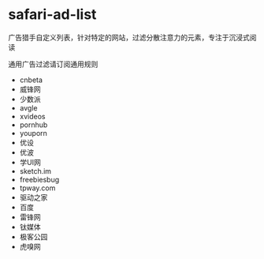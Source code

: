 # safari-ad-list

广告猎手自定义列表，针对特定的网站，过滤分散注意力的元素，专注于沉浸式阅读

通用广告过滤请订阅通用规则

* cnbeta
* 威锋网
* 少数派
* avgle
* xvideos
* pornhub
* youporn
* 优设
* 优波
* 学UI网
* sketch.im
* freebiesbug
* tpway.com
* 驱动之家
* 百度
* 雷锋网
* 钛媒体
* 极客公园
* 虎嗅网
